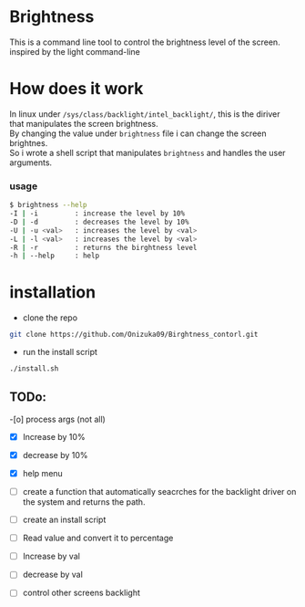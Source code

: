 # Brightness  
This is a command line tool to control the brightness level of the screen. 
inspired by the light command-line
# How does it work 
In linux under `/sys/class/backlight/intel_backlight/`, this is the diriver that manipulates the screen brightness.<br> 
By changing the value under `brightness` file i can change the screen brightnes.<br> 
So i wrote a shell script that manipulates `brightness` and handles the user arguments.
### usage 
```bash 
$ brightness --help
-I | -i         : increase the level by 10% 
-D | -d         : decreases the level by 10% 
-U | -u <val>   : increases the level by <val>  
-L | -l <val>   : increases the level by <val>
-R | -r         : returns the birghtness level 
-h | --help     : help 
```

# installation 
- clone the repo 
```bash 
git clone https://github.com/Onizuka09/Birghtness_contorl.git 
```
- run the install script 

```bash 
./install.sh 
```

## TODo:

-[o] process args (not all)<br>
-[x] Increase by 10%  
-[x] decrease by 10%  
-[x] help menu  
-[ ] create a function that automatically seacrches for the backlight driver on the system and returns the path.<br>
-[ ] create an install script<br>
-[ ] Read value and convert it to percentage  
-[ ] Increase by val  
-[ ] decrease by val<br>
-[ ] control other screens backlight 

